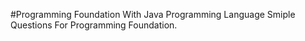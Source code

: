 #Programming Foundation With Java Programming Language
Smiple Questions For Programming Foundation.
